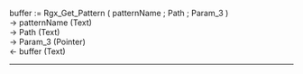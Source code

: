 buffer := Rgx_Get_Pattern ( patternName ; Path ; Param_3 )   -> patternName (Text)   -> Path (Text)   -> Param_3 (Pointer)   <- buffer (Text)  ________________________________________________________  